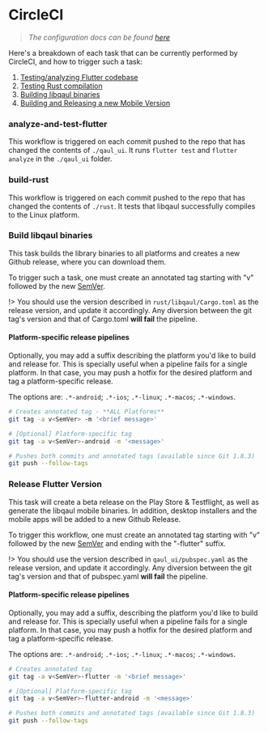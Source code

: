# CircleCI
> *The configuration docs can be found [here](qaul/tooling/circleci-configuration.md)*

Here's a breakdown of each task that can be currently performed by CircleCI, and how to trigger such a task:

1. [Testing/analyzing Flutter codebase](#analyze-and-test-flutter)
1. [Testing Rust compilation](#build-rust)
2. [Building libqaul binaries](#build-libqaul-binaries)
3. [Building and Releasing a new Mobile Version](#release-flutter-version)

### analyze-and-test-flutter
This workflow is triggered on each commit pushed to the repo that has changed the contents of `./qaul_ui`. It runs
`flutter test` and `flutter analyze` in the `./qaul_ui` folder.

### build-rust
This workflow is triggered on each commit pushed to the repo that has changed the contents of `./rust`.
It tests that libqaul successfully compiles to the Linux platform.

### Build libqaul binaries
This task builds the library binaries to all platforms and creates a new Github release, where you can download them.

To trigger such a task, one must create an annotated tag starting with "v" followed by the new [SemVer](https://semver.org).

!> You should use the version described in `rust/libqaul/Cargo.toml` as the release version, and update it accordingly. Any diversion between the git tag's version and that of Cargo.toml **will fail** the pipeline.

#### Platform-specific release pipelines
Optionally, you may add a suffix describing the platform you'd like to build and release for.
This is specially useful when a pipeline fails for a single platform. In that case, you may push
a hotfix for the desired platform and tag a platform-specific release.

The options are: `.*-android`; `.*-ios`; `.*-linux`; `.*-macos`; `.*-windows`.

```bash
# Creates annotated tag - **ALL Platforms**
git tag -a v<SemVer> -m '<brief message>'

# [Optional] Platform-specific tag
git tag -a v<SemVer>-android -m '<message>'

# Pushes both commits and annotated tags (available since Git 1.8.3)
git push --follow-tags
```

### Release Flutter Version
This task will create a beta release on the Play Store & Testflight, as well as generate the libqaul mobile binaries.
In addition, desktop installers and the mobile apps will be added to a new Github Release.

To trigger this workflow, one must create an annotated tag starting with "v" followed by the new [SemVer](https://semver.org) and ending with the "-flutter" suffix.

!> You should use the version described in `qaul_ui/pubspec.yaml` as the release version, and update it accordingly. Any diversion between the git tag's version and that of pubspec.yaml **will fail** the pipeline.

#### Platform-specific release pipelines
Optionally, you may add a suffix, describing the platform you'd like to build and release for.
This is specially useful when a pipeline fails for a single platform. In that case, you may push
a hotfix for the desired platform and tag a platform-specific release.

The options are: `.*-android`; `.*-ios`; `.*-linux`; `.*-macos`; `.*-windows`.

```bash
# Creates annotated tag
git tag -a v<SemVer>-flutter -m '<brief message>'

# [Optional] Platform-specific tag
git tag -a v<SemVer>-flutter-android -m '<message>'

# Pushes both commits and annotated tags (available since Git 1.8.3)
git push --follow-tags
```
